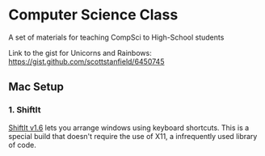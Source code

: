 Computer Science Class
=======

A set of materials for teaching CompSci to High-School students

Link to the gist for Unicorns and Rainbows:
https://gist.github.com/scottstanfield/6450745

## Mac Setup

### 1. ShiftIt
[ShiftIt v1.6](http://cl.ly/3p071K0S2B0y) lets you arrange windows using keyboard shortcuts. 
This is a special build that doesn't require the use of X11, a infrequently used library of code.




